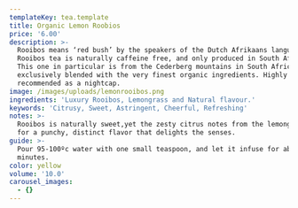 ```yaml
---
templateKey: tea.template
title: Organic Lemon Roobios
price: '6.00'
description: >-
  Rooibos means ‘red bush’ by the speakers of the Dutch Afrikaans language.
  Rooibos tea is naturally caffeine free, and only produced in South Africa.
  This one in particular is from the Cederberg mountains in South Africa,
  exclusively blended with the very finest organic ingredients. Highly
  recommended as a nightcap.
image: /images/uploads/lemonrooibos.png
ingredients: 'Luxury Rooibos, Lemongrass and Natural flavour.'
keywords: 'Citrusy, Sweet, Astringent, Cheerful, Refreshing'
notes: >-
  Rooibos is naturally sweet,yet the zesty citrus notes from the lemongrass make
  for a punchy, distinct flavor that delights the senses.
guide: >-
  Pour 95-100ºc water with one small teaspoon, and let it infuse for about 3-5
  minutes.
color: yellow
volume: '10.0'
carousel_images:
  - {}
---
```


